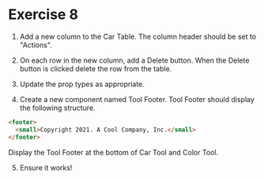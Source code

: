 # Exercise 8

1. Add a new column to the Car Table. The column header should be set to "Actions".

2. On each row in the new column, add a Delete button. When the Delete button is clicked delete the row from the table.

3. Update the prop types as appropriate.

4. Create a new component named Tool Footer. Tool Footer should display the following structure.

```html
<footer>
  <small>Copyright 2021. A Cool Company, Inc.</small>
</footer>
```

Display the Tool Footer at the bottom of Car Tool and Color Tool.

5. Ensure it works!
